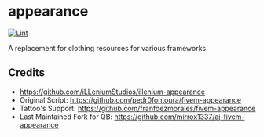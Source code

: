 # appearance

[![Lint](https://github.com/iLLeniumStudios/illenium-appearance/actions/workflows/lint.yml/badge.svg?branch=main)](https://github.com/iLLeniumStudios/illenium-appearance/actions/workflows/lint.yml)

A replacement for clothing resources for various frameworks


## Credits
- https://github.com/iLLeniumStudios/illenium-appearance
- Original Script: https://github.com/pedr0fontoura/fivem-appearance
- Tattoo's Support: https://github.com/franfdezmorales/fivem-appearance
- Last Maintained Fork for QB: https://github.com/mirrox1337/aj-fivem-appearance
